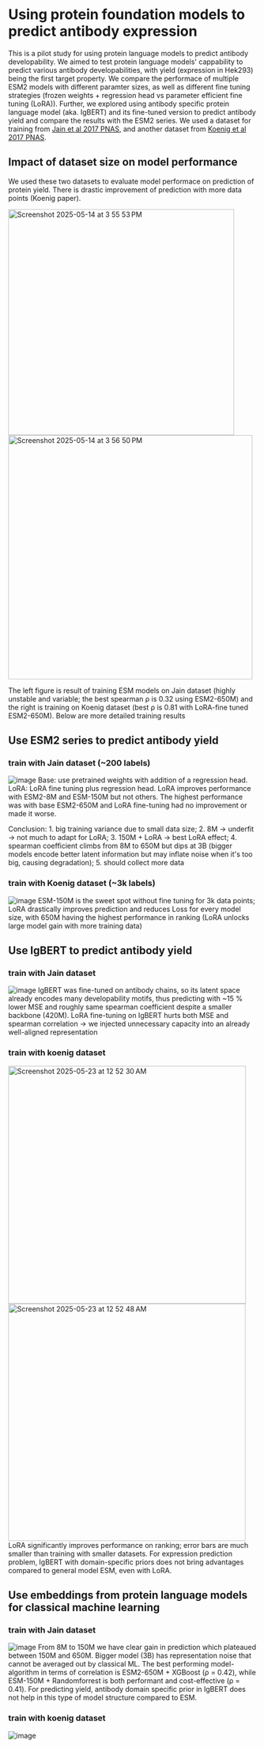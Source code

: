 # Using protein foundation models to predict antibody expression 
This is a pilot study for using protein language models to predict antibody developability.
We aimed to test protein language models' cappability to predict various antibody developabilities, with yield (expression in Hek293) being the first target property. We compare the performace of multiple ESM2 models with different paramter sizes, as well as different fine tuning strategies (frozen weights + regression head vs parameter efficient fine tuning (LoRA)). Further, we explored using antibody specific protein language model (aka. IgBERT) and its fine-tuned version to predict antibody yield and compare the results with the ESM2 series. We used a dataset for training from [Jain et al 2017 PNAS](https://www.pnas.org/doi/10.1073/pnas.1616408114), and another dataset from [Koenig et al 2017 PNAS](https://www.pnas.org/doi/10.1073/pnas.1613231114?url_ver=Z39.88-2003&rfr_id=ori%3Arid%3Acrossref.org&rfr_dat=cr_pub++0pubmed).

## Impact of dataset size on model performance
We used these two datasets to evaluate model performace on prediction of protein yield. There is drastic improvement of prediction with more data points (Koenig paper).

<img width="457" alt="Screenshot 2025-05-14 at 3 55 53 PM" src="https://github.com/user-attachments/assets/421ee36f-cf29-44cc-a724-6827f6d371b0" /> 
<img width="494" alt="Screenshot 2025-05-14 at 3 56 50 PM" src="https://github.com/user-attachments/assets/684ba675-0337-4ccc-bce4-6be745c35907" />

The left figure is result of training ESM models on Jain dataset (highly unstable and variable; the best spearman ρ is 0.32 using ESM2-650M) and the right is training on Koenig dataset (best ρ is 0.81 with LoRA-fine tuned ESM2-650M).
Below are more detailed training results


## Use ESM2 series to predict antibody yield
### train with Jain dataset (~200 labels)
![image](https://github.com/user-attachments/assets/75274291-de18-4655-a313-9c79ede82fce)
Base: use pretrained weights with addition of a regression head.
LoRA: LoRA fine tuning plus regression head.
LoRA improves performance with ESM2-8M and ESM-150M but not others. The highest performance was with base ESM2-650M and LoRA fine-tuning had no improvement or made it worse. 

Conclusion: 1. big training variance due to small data size; 2. 8M -> underfit -> not much to adapt for LoRA; 3. 150M + LoRA -> best LoRA effect; 4. spearman coefficient climbs from 8M to 650M but dips at 3B (bigger models encode better latent information but may inflate noise when it's too big, causing degradation); 5. should collect more data

### train with Koenig dataset (~3k labels)
![image](https://github.com/user-attachments/assets/d70f7d68-414c-4d5d-bde7-5ff4faa43894)
ESM-150M is the sweet spot without fine tuning for 3k data points; LoRA drastically improves prediction and reduces Loss for every model size, with 650M having the highest performance in ranking (LoRA unlocks large model gain with more training data)


## Use IgBERT to predict antibody yield
### train with Jain dataset
![image](https://github.com/user-attachments/assets/6b698bbb-4a8e-4a6e-b2a5-ef480ca218a4)
IgBERT was fine-tuned on antibody chains, so its latent space already encodes many developability motifs, thus predicting with ~15 % lower MSE and roughly same spearman coefficient despite a smaller backbone (420M). LoRA fine-tuning on IgBERT hurts both MSE and spearman correlation -> we injected unnecessary capacity into an already well-aligned representation

### train with koenig dataset
<img width="481" alt="Screenshot 2025-05-23 at 12 52 30 AM" src="https://github.com/user-attachments/assets/a7d78819-aeac-440d-821c-7dd223f721eb" />
<img width="480" alt="Screenshot 2025-05-23 at 12 52 48 AM" src="https://github.com/user-attachments/assets/ed3d1f92-c72f-4a36-9186-62e8a9a38dd8" />
LoRA significantly improves performance on ranking; error bars are much smaller than training with smaller datasets. For expression prediction problem, IgBERT with domain-specific priors does not bring advantages compared to general model ESM, even with LoRA.




## Use embeddings from protein language models for classical machine learning
### train with Jain dataset
![image](https://github.com/user-attachments/assets/930dc76b-896c-4d9f-86bf-155fa331606c)
From 8M to 150M we have clear gain in prediction which plateaued between 150M and 650M. Bigger model (3B) has representation noise that cannot be averaged out by classical ML. The best performing model-algorithm in terms of correlation is ESM2-650M + XGBoost (ρ = 0.42), while ESM-150M + Randomforrest is both performant and cost-effective (ρ = 0.41). For predicting yield, antibody domain specific prior in IgBERT does not help in this type of model structure compared to ESM.

### train with koenig dataset
![image](https://github.com/user-attachments/assets/e55ad3e4-b019-4299-8cfb-a7544d72be52)
